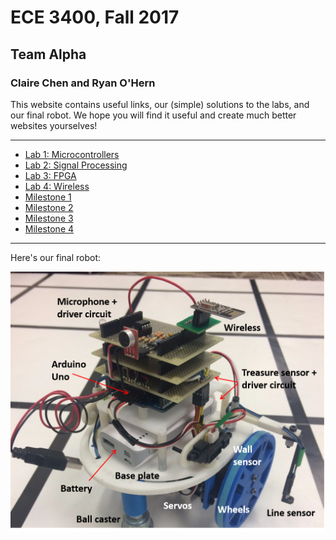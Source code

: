 # ECE 3400, Fall 2017
## Team Alpha 
### Claire Chen and Ryan O'Hern

This website contains useful links, our (simple) solutions to the labs, and our final robot. We hope you will find it useful and create much better websites yourselves!

***

* [Lab 1: Microcontrollers](lab1.md)
* [Lab 2: Signal Processing](lab2.md)
* [Lab 3: FPGA](./lab3.md)
* [Lab 4: Wireless](lab4.md)
* [Milestone 1](milestone1.md) 
* [Milestone 2](milestone2.md)
* [Milestone 3](milestone3.md)
* [Milestone 4](milestone4.md)

***

Here's our final robot:

![TeamAlpha's Robot](./images/Overview.png)
